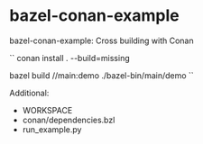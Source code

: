 # bazel-conan-example
bazel-conan-example: Cross building with Conan


``
conan install . --build=missing

bazel build //main:demo
./bazel-bin/main/demo
``

Additional:
- WORKSPACE
- conan/dependencies.bzl 
- run_example.py

